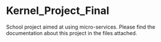 # Kernel_Project_Final

School project aimed at using micro-services.
Please find the documentation about this project in the files attached.

